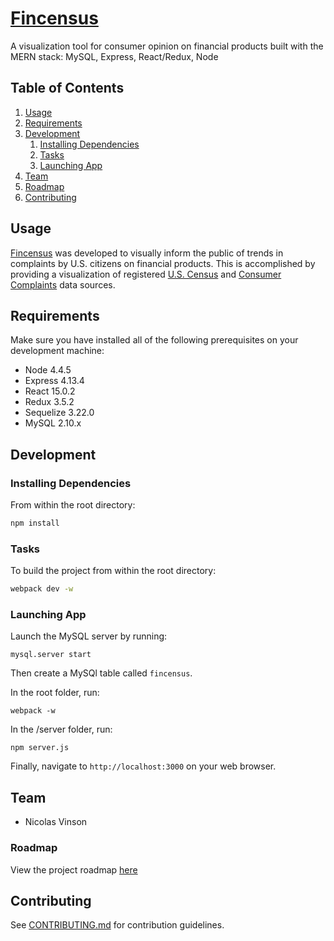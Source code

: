 # [Fincensus](https://fincensus.herokouapp.com)

A visualization tool for consumer opinion on financial products built with the MERN stack: MySQL, Express, React/Redux, Node

## Table of Contents

1. [Usage](#usage)
1. [Requirements](#requirements)
1. [Development](#development)
    1. [Installing Dependencies](#installing-dependencies)
    1. [Tasks](#tasks)
    1. [Launching App](#launching-app)
1. [Team](#team)
1. [Roadmap](#roadmap)
1. [Contributing](#contributing)

## Usage <a id="usage"></a>

[Fincensus](https://fincensus.herokouapp.com) was developed to visually inform the public of trends in complaints by U.S. citizens on financial products. This is accomplished by providing a visualization of registered [U.S. Census](http://www.census.gov/popest/data/datasets.html) and [Consumer Complaints](http://catalog.data.gov/dataset/consumer-complaint-database#topic=consumer_navigation) data sources.

## Requirements <a id="requirements"></a>

 Make sure you have installed all of the following prerequisites on your development machine:

* Node 4.4.5
* Express 4.13.4
* React 15.0.2
* Redux 3.5.2
* Sequelize 3.22.0
* MySQL 2.10.x

## Development <a id="development"></a>

### Installing Dependencies <a id="installing-dependencies"></a>

From within the root directory:

```sh
npm install
```

### Tasks <a id="tasks"></a>

To build the project from within the root directory:

```sh
webpack dev -w
```

### Launching App

Launch the MySQL server by running:

```
mysql.server start
```

Then create a MySQl table called `fincensus`.

In the root folder, run:
```
webpack -w
```

In the /server folder, run:

```
npm server.js
```

Finally, navigate to `http://localhost:3000` on your web browser.

## Team <a id="team"></a>

+ Nicolas Vinson


### Roadmap <a id="roadmap"></a>

View the project roadmap [here](https://github.com/fincensus/issues)


## Contributing <a id="contributing"></a>

See [CONTRIBUTING.md](CONTRIBUTING.md) for contribution guidelines.
